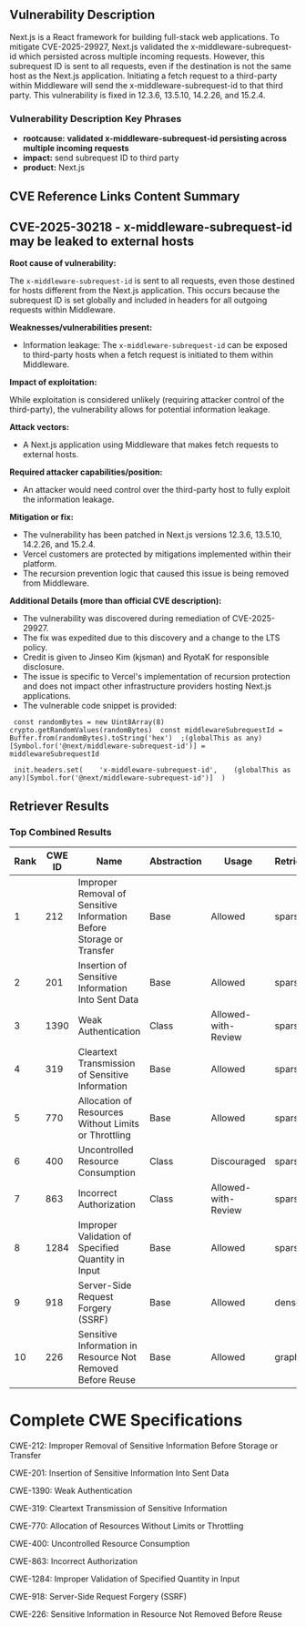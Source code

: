 ## Vulnerability Description
Next.js is a React framework for building full-stack web applications. To mitigate CVE-2025-29927, Next.js validated the x-middleware-subrequest-id which persisted across multiple incoming requests. However, this subrequest ID is sent to all requests, even if the destination is not the same host as the Next.js application. Initiating a fetch request to a third-party within Middleware will send the x-middleware-subrequest-id to that third party. This vulnerability is fixed in 12.3.6, 13.5.10, 14.2.26, and 15.2.4.

### Vulnerability Description Key Phrases
- **rootcause:** **validated x-middleware-subrequest-id persisting across multiple incoming requests**
- **impact:** send subrequest ID to third party
- **product:** Next.js

## CVE Reference Links Content Summary
## CVE-2025-30218 - x-middleware-subrequest-id may be leaked to external hosts

**Root cause of vulnerability:**

The `x-middleware-subrequest-id` is sent to all requests, even those destined for hosts different from the Next.js application. This occurs because the subrequest ID is set globally and included in headers for all outgoing requests within Middleware.

**Weaknesses/vulnerabilities present:**

*   Information leakage: The `x-middleware-subrequest-id` can be exposed to third-party hosts when a fetch request is initiated to them within Middleware.

**Impact of exploitation:**

While exploitation is considered unlikely (requiring attacker control of the third-party), the vulnerability allows for potential information leakage.

**Attack vectors:**

*   A Next.js application using Middleware that makes fetch requests to external hosts.

**Required attacker capabilities/position:**

*   An attacker would need control over the third-party host to fully exploit the information leakage.

**Mitigation or fix:**

*   The vulnerability has been patched in Next.js versions 12.3.6, 13.5.10, 14.2.26, and 15.2.4.
*   Vercel customers are protected by mitigations implemented within their platform.
*   The recursion prevention logic that caused this issue is being removed from Middleware.

**Additional Details (more than official CVE description):**

*   The vulnerability was discovered during remediation of CVE-2025-29927.
*   The fix was expedited due to this discovery and a change to the LTS policy.
*   Credit is given to Jinseo Kim (kjsman) and RyotaK for responsible disclosure.
*   The issue is specific to Vercel's implementation of recursion protection and does not impact other infrastructure providers hosting Next.js applications.
*   The vulnerable code snippet is provided:

```
 const randomBytes = new Uint8Array(8)  crypto.getRandomValues(randomBytes)  const middlewareSubrequestId = Buffer.from(randomBytes).toString('hex')  ;(globalThis as any)[Symbol.for('@next/middleware-subrequest-id')] =    middlewareSubrequestId
```

```
 init.headers.set(    'x-middleware-subrequest-id',    (globalThis as any)[Symbol.for('@next/middleware-subrequest-id')]  )
```

## Retriever Results

### Top Combined Results

| Rank | CWE ID | Name | Abstraction | Usage  | Retrievers | Individual Scores |
|------|--------|------|-------------|-------|------------|-------------------|
| 1 | 212 | Improper Removal of Sensitive Information Before Storage or Transfer | Base | Allowed | sparse | 0.544 |
| 2 | 201 | Insertion of Sensitive Information Into Sent Data | Base | Allowed | sparse | 0.523 |
| 3 | 1390 | Weak Authentication | Class | Allowed-with-Review | sparse | 0.514 |
| 4 | 319 | Cleartext Transmission of Sensitive Information | Base | Allowed | sparse | 0.501 |
| 5 | 770 | Allocation of Resources Without Limits or Throttling | Base | Allowed | sparse | 0.500 |
| 6 | 400 | Uncontrolled Resource Consumption | Class | Discouraged | sparse | 0.499 |
| 7 | 863 | Incorrect Authorization | Class | Allowed-with-Review | sparse | 0.497 |
| 8 | 1284 | Improper Validation of Specified Quantity in Input | Base | Allowed | sparse | 0.496 |
| 9 | 918 | Server-Side Request Forgery (SSRF) | Base | Allowed | dense | 0.445 |
| 10 | 226 | Sensitive Information in Resource Not Removed Before Reuse | Base | Allowed | graph | 0.002 |



# Complete CWE Specifications

CWE-212: Improper Removal of Sensitive Information Before Storage or Transfer

CWE-201: Insertion of Sensitive Information Into Sent Data

CWE-1390: Weak Authentication

CWE-319: Cleartext Transmission of Sensitive Information

CWE-770: Allocation of Resources Without Limits or Throttling

CWE-400: Uncontrolled Resource Consumption

CWE-863: Incorrect Authorization

CWE-1284: Improper Validation of Specified Quantity in Input

CWE-918: Server-Side Request Forgery (SSRF)

CWE-226: Sensitive Information in Resource Not Removed Before Reuse
